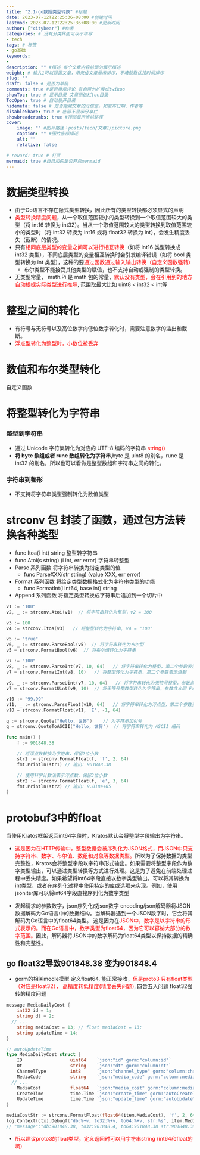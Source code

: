 ```yaml
---
title: "2.1-go数据类型转换" #标题
date: 2023-07-12T22:25:36+08:00 #创建时间
lastmod: 2023-07-12T22:25:36+08:00 #更新时间
author: ["citybear"] #作者
categories: # 没有分类界面可以不填写
- tech
tags: # 标签
- go基础
keywords: 
- 
description: "" #描述 每个文章内容前面的展示描述
weight: # 输入1可以顶置文章，用来给文章展示排序，不填就默认按时间排序
slug: ""
draft: false # 是否为草稿
comments: true #是否展示评论 有自带的扩展成twikoo
showToc: true # 显示目录 文章侧边栏toc目录
TocOpen: true # 自动展开目录
hidemeta: false # 是否隐藏文章的元信息，如发布日期、作者等
disableShare: true # 底部不显示分享栏
showbreadcrumbs: true #顶部显示当前路径
cover:
    image: "" #图片路径：posts/tech/文章1/picture.png
    caption: "" #图片底部描述
    alt: ""
    relative: false

# reward: true # 打赏
mermaid: true #自己加的是否开启mermaid
---
```


# 数据类型转换
- 由于Go语言不存在隐式类型转换，因此所有的类型转换都必须显式的声明
- <font color="red">类型转换精度问题</font>，从一个取值范围较小的类型转换到一个取值范围较大的类型（将 int16 转换为 int32）。当从一个取值范围较大的类型转换到取值范围较小的类型时（将 int32 转换为 int16 或将 float32 转换为 int），会发生精度丢失（截断）的情况。
- 只有<font color="red">相同底层类型的变量之间可以进行相互转换</font>（如将 int16 类型转换成 int32 类型），不同底层类型的变量相互转换时会引发编译错误（如将 bool 类型转换为 int 类型），这种的要<font color="red">通过函数通过输入输出转换（自定义函数强转）</font>
  - 布尔类型不能接受其他类型的赋值，也不支持自动或强制的类型转换。
- 无类型常量， math.Pi 是 math 包的常量，<font color="red">默认没有类型，会在引用到的地方自动根据实际类型进行推导</font>, 范围取最大比如 uint8 < int32 < int等

# 整型之间的转化
- 有符号与无符号以及高位数字向低位数字转化时，需要注意数字的溢出和截断。
- <font color="red">浮点型转化为整型时，小数位被丢弃</font>

# 数值和布尔类型转化
自定义函数

# 将整型转化为字符串
### 整型到字符串
- 通过 Unicode 字符集转化为对应的 UTF-8 编码的字符串 <font color="red">string()</font>
- **将 byte 数组或者 rune 数组转化为字符串**,byte 是 uint8 的别名，rune 是 int32 的别名，所以也可以看做是整型数组和字符串之间的转化。
### 字符串到整形
- 不支持将字符串类型强制转化为数值类型
  
# strconv 包 封装了函数，通过包方法转换各种类型

- func Itoa(i int) string 整型转字符串
- func Atoi(s string) (i int, err error) 字符串转整型
- Parse 系列函数 将字符串转换为指定类型的值 
  - func ParseXXX(str string) (value XXX, err error)  
- Format 系列函数 将给定类型数据格式化为字符串类型的功能 
  - func FormatInt(i int64, base int) string
- Append 系列函数 将指定类型转换成字符串后追加到一个切片中

``` go
v1 := "100"
v2, _ := strconv.Atoi(v1)  // 将字符串转化为整型，v2 = 100

v3 := 100
v4 := strconv.Itoa(v3)   // 将整型转化为字符串, v4 = "100"

v5 := "true"
v6, _ := strconv.ParseBool(v5)  // 将字符串转化为布尔型
v5 = strconv.FormatBool(v6)  // 将布尔值转化为字符串

v7 := "100"
v8, _ := strconv.ParseInt(v7, 10, 64)   // 将字符串转化为整型，第二个参数表示进制，第三个参数表示最大位数
v7 = strconv.FormatInt(v8, 10)   // 将整型转化为字符串，第二个参数表示进制

v9, _ := strconv.ParseUint(v7, 10, 64)   // 将字符串转化为无符号整型，参数含义同 ParseInt
v7 = strconv.FormatUint(v9, 10)  // 将无符号整数型转化为字符串，参数含义同 FormatInt

v10 := "99.99"
v11, _ := strconv.ParseFloat(v10, 64)   // 将字符串转化为浮点型，第二个参数表示精度
v10 = strconv.FormatFloat(v11, 'E', -1, 64)

q := strconv.Quote("Hello, 世界")    // 为字符串加引号
q = strconv.QuoteToASCII("Hello, 世界")  // 将字符串转化为 ASCII 编码
```

``` go
func main() {
    f := 901848.38

    // 将浮点数转换为字符串，保留2位小数
    str1 := strconv.FormatFloat(f, 'f', 2, 64)
    fmt.Println(str1) // 输出: 901848.38

    // 使用科学计数法表示浮点数，保留3位小数
    str2 := strconv.FormatFloat(f, 'e', 3, 64)
    fmt.Println(str2) // 输出: 9.018e+05
}
```

# protobuf3中的float

当使用Kratos框架返回int64字段时，Kratos默认会将整型字段输出为字符串。

- <font color="red">这是因为在HTTP传输中，整型数据会被序列化为JSON格式，而JSON中只支持字符串、数字、布尔值、数组和对象等数据类型。</font>所以为了保持数据的类型完整性，Kratos会将整型字段以字符串形式输出。如果需要将整型字段作为数字类型输出，可以通过类型转换等方式进行处理。这是为了避免在前端处理过程中丢失精度。如果希望将int64字段直接以数字类型输出，可以将其转换为int类型，或者在序列化过程中使用特定的库或选项来实现。例如，使用jsoniter库可以将int64字段直接序列化为数字类型

- 发起请求的参数数字，json序列化成json数字
encoding/json解码器将JSON数据解码为Go语言中的数据结构。当解码器遇到一个JSON数字时，它会将其解码为Go语言中的float64类型。
这是因为在<font color="red">JSON中，数字是以字符串的形式表示的。而在Go语言中，数字类型为float64，因为它可以容纳大部分的数字范围。</font>因此，解码器将JSON中的数字解码为float64类型以保持数据的精确性和完整性。



## go float32导致901848.38 变为901848.4

- gorm的相关modle模型 定义float64, 能正常接收，<font color="red">但是proto3 只有float类型（对应是float32），
高精度转低精度(精度丢失问题)</font>, 四舍五入问题 float32强转的精度问题

``` go
message MediaDailyCost {
	int32 id = 1;
	string dt = 2;
  // ...
	string mediaCost = 13; // float mediaCost = 13;
	string updateTime = 14;
}

// autoUpdateTime
type MediaDailyCost struct {
	ID                  uint64    `json:"id" gorm:"column:id"`
	Dt                  string    `json:"dt" gorm:"column:dt"`                                         // 日期YYYY-MM-DD
	ChannelType         int8      `json:"channel_type" gorm:"column:channel_type"`                     // 渠道类型 信息流 商城 搜索广告 cpa
	MediaCode           string    `json:"media_code" gorm:"column:media_code"`                         // 媒体代码
  // ...
	MediaCost           float64   `json:"media_cost" gorm:"column:media_cost"`                         // 媒体日消耗
	CreateTime          time.Time `json:"create_time" gorm:"autoCreateTime"`                           // 创建时间
	UpdateTime          time.Time `json:"update_time" gorm:"autoUpdateTime"`                           // 更新时间
}

mediaCostStr := strconv.FormatFloat(float64(item.MediaCost), 'f', 2, 64)
log.Context(ctx).Debugf("db:%+v, to32:%+v, to64:%+v, str:%s", item.MediaCost, float32(item.MediaCost), float64(item.MediaCost), mediaCostStr)
// "message":"db:901848.38, to32:901848.4, to64:901848.38 str:901848.38
```

- <font color="red">所以建议proto3的float类型，定义返回时可以用字符串string (int64和float的坑)</font>